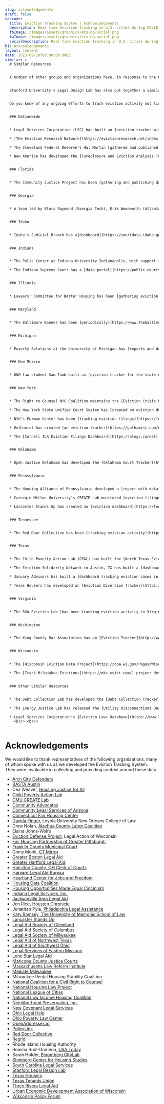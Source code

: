 ```yaml
---
slug: acknowledgements
draft: false
cascade:
  title: Eviction Tracking System | Acknowledgements
  description: Real time eviction tracking in U.S. cities during COVID-19.
  fbImage: /images/assets/graphics/ets-bg-social.png
  twImage: /images/assets/graphics/ets-bg-social.png
  socialDescription: Real time eviction tracking in U.S. cities during COVID-19.
h1: Acknowledgements
layout: content
date: 2023-09-20T01:00:00.000Z
similar: >-
  # Similar Resources


  A number of other groups and organizations have, in response to the COVID-19 pandemic, produced systems to track eviction filings in real-time. Below we list some of those resources.


  Stanford University's Legal Design Lab has also put together a similar, [expansive list of data resources](https://evictioninnovation.org/landscape/data/) on housing, evictions, and court filings.


  Do you know of any ongoing efforts to track eviction activity not listed here? Feel free to contact [research@evictionlab.org](mailto:research@evictionlab.org).


  ### Nationwide


  * Legal Services Corporation (LSC) has built an [eviction tracker with filing data on several states and hundreds of counties](https://www.lsctracker.org/summary).

  * [T﻿he Eviction Research Network](https://evictionresearch.net/index.html) collects, analyzes, and maps eviction data while helping other researchers map and analyze theirs. They track and map eviction data in several states across the country.

  * The Cleveland Federal Reserve's Hal Martin [gathered and published data](https://www.clevelandfed.org/publications/cd-reports/2020/db-20200902-data-updates-measuring-evictions-during-the-covid-19-crisis) in dozens of jurisdictions through the end of 2022.

  * New America has developed the [Foreclosure and Eviction Analysis Tool (FEAT)](https://www.newamerica.org/future-land-housing/eviction-and-foreclosure-data/about/the-foreclosure-and-eviction-analysis-tool-feat/), designed to allow communities to input and analyze their own eviction data.


  ### Florida


  * The Community Justice Project has been [gathering and publishing data](http://communityjusticeproject.com/evictiondata) on eviction filings, writs of possession, and legal representation in Miami-Dade County.


  ### Georgia


  * A team led by Elora Raymond (Georgia Tech), Erik Woodworth (Atlanta Regional Commission), and Sarah Stein (Federal Reserve Bank of Atlanta) have constructed the [Atlanta Region Eviction Tracker](https://metroatlhousing.org/atlanta-region-eviction-tracker/).


  ### Idaho


  * Idaho's Judicial Branch has a[dashboard](https://courtdata.idaho.gov/Charge) of civil case counts in the state that can allow users to see eviction case levels over time.


  ### Indiana


  * The Polis Center at Indiana University Indianapolis, with support from New America, has [created a free, interactive state-wide eviction and foreclosure dashboard](https://storymaps.arcgis.com/collections/cb395c1ffe0a454d84c530a797aa0201?item=1).

  * The Indiana Supreme Court has a [data portal](https://public.courts.in.gov/ICOR/) with counts of annual eviction cases.


  ### Illinois


  * L﻿awyers' Committee for Better Housing has been [gathering eviction data](https://eviction.lcbh.org/) in Chicago in years prior had been [tracking eviction data in Chicago](https://eviction.lcbh.org/reports/eviction-tracking-monthly) up through May 2021.


  ### Maryland


  * The Baltimore Banner has been [periodically](https://www.thebaltimorebanner.com/community/housing/evictions-rising-maryland-pandemic-moratorium-CAQYBQYERVDM3PHLUI4KGE6Q5A/) gathering and [reporting on](https://www.thebaltimorebanner.com/community/housing/for-some-maryland-landlords-filing-for-eviction-is-a-monthly-routine-tenants-pay-the-price-HSUABD736VAUZOKX7VZDTR2L3A/) data of eviction case levels in Maryland.


  ### Michigan


  * Poverty Solutions at the University of Michigan has [reports and data tools](https://poverty.umich.edu/research-funding-opportunities/data-tools/michigan-evictions/) on eviction in the state of Michigan.


  ### New Mexico


  * UNM law student Sam Taub built an [eviction tracker for the state of New Mexico](https://web.archive.org/web/20230610181035/http://www.nmevictions.org/), which was updated through April 2022.


  ### New York


  * The Right to Counsel NYC Coalition maintains the [Eviction Crisis Monitor](https://www.righttocounselnyc.org/evictioncrisismonitor) in New York City.

  * The New York State Unified Court System has [created an eviction dashboard](https://ww2.nycourts.gov/lt-evictions-33576), updated on a weekly basis.

  * NYU's Furman Center has been [tracking eviction filings](https://furmancenter.org/eviction-tracker) and warrants in New York City.

  * Gothamist has created [an eviction tracker](https://gothamist.com/news/nycs-eviction-hotspots-tracking-the-10k-removals-since-moratorium-ended), reporting data on filing trends and hotspots in New York City.

  * The [Cornell ILR Eviction Filings Dashboard](https://blogs.cornell.edu/nysevictions/) tracks and reports data on eviction filings in New York by county, zip code, and state legislative districts.


  ### Oklahoma


  * Open Justice Oklahoma has developed the [Oklahoma Court Tracker](https://openjustice.okpolicy.org/blog/oklahoma-court-tracker/), which counts evictions filed across the state of Oklahoma since March 15th, 2020.


  ### Pennsylvania


  * The Housing Alliance of Pennsylvania developed a [report with detailed eviction data](https://housingalliancepa.org/eviction-data-report/) through 2021 in Pennsylvania.

  * Carnegie Mellon University's CREATE Lab monitored [eviction filings in Pittsburgh, PA](http://evict-response.earthtime.org/).

  * Lancaster Stands Up has created an [eviction dashboard](https://lookerstudio.google.com/u/0/reporting/ad9a4d86-a85f-493e-b41e-e25ca17b481c/page/p_6x6uy757lc?s=g5zUeMsgG14) tracking cases across Pennsylvania.


  ### Tennessee


  * The Red Door Collective has been [tracking eviction activity](https://reddoorcollective.org/trends) in Davidson County.


  ### Texas


  * The Child Poverty Action Lab (CPAL) has built the [North Texas Eviction Project](https://northtexasevictions.org/) to track eviction filings in the Dallas-Fort Worth area.

  * The Eviction Solidarity Network in Austin, TX has built a [dashboard to track eviction filings in Travis County](https://trla.maps.arcgis.com/apps/opsdashboard/index.html#/8f5beb8367f44d30aa2ed6eeb2b3b3e4).

  * January Advisors has built a [dashboard tracking eviction cases in Harris County, TX](https://www.januaryadvisors.com/evictions/).

  * Texas Housers has developed an [Eviction Diversion Tracker](https://texashousers.org/dashboard/#dashboard-evictions) which details out emergency rent relief distribution and eviction cases throughout the state of Texas.


  ### Virginia


  * The RVA Eviction Lab [has been tracking eviction activity in Virginia](https://rampages.us/rvaevictionlab/), producing detailed reports on eviction filings, eviction judgments, legal representation, and more.


  ### Washington


  * The King County Bar Association has an [Eviction Tracker](http://www.kcba.org/For-the-Public/Free-Legal-Assistance/Housing-Justice-Project/HJP-Heat-Map) for King County, WA.


  ### Wisconsin


  * The [Wisconsin Eviction Data Project](https://doa.wi.gov/Pages/Wisconsin-Eviction-Data-Project.aspx) was developed by the Wisconsin Interagency Council on Homelessness to track eviction filings and judgments in the state.

  * The [Track Milwaukee Evictions](https://mke-evict.com/) project developed out of a partnership between the Medical College of Wisconsin Institute for Health Equity's Division of Epidemiology, Legal Action of Wisconsin, the Milwaukee City Attorney's Office, and the Milwaukee Department of Neighborhood Services.


  ### Other Similar Resources


  * The Debt Collection Lab has developed the [Debt Collection Tracker](https://debtcollectionlab.org/lawsuit-tracker) to monitor the number of debt cases being filed across the United States

  * The Energy Justice Lab has released the [Utility Disconnections Dashboard](https://utilitydisconnections.org/), tracking disconnections nationwide.

  * Legal Services Corporation's [Eviction Laws Database](https://www.lsc.gov/initiatives/effect-state-local-laws-evictions/lsc-eviction-laws-database) is an online tool that allows users to explore the variation in eviction laws across the United States. It is a partnership with the Center for Public Health Law Research at Temple University's Beasley School of Law.
    <br/> <br/>
---
```

# Acknowledgements

We would like to thank representatives of the following organizations, many of whom spoke with us as we developed the Eviction Tracking System. They were invaluable in collecting and providing context around these data. 

- [Arch City Defenders](https://www.archcitydefenders.org/)
- [BASTA Austin](http://www.bastaaustin.org/)
- Cea Weaver, [Housing Justice for All](https://housingjusticeforall.org/staff/)
- [Child Poverty Action Lab](https://childpovertyactionlab.org/)
- [CMU CREATE Lab](https://www.cmucreatelab.org/home)
- [Community Advocates](https://communityadvocates.net/)
- [Community Legal Services of Arizona](https://clsaz.org/)
- [Connecticut Fair Housing Center](https://www.ctfairhousing.org/)
- [Davida Finger](https://law.loyno.edu/academics/faculty-and-staff-directory/davida-finger), Loyola University New Orleans College of Law
- Drew Nolan, [Alachua County Labor Coalition](https://laborcoalition.org/)
- Elaina Johns-Wolfe
- [Eviction Defense Project](https://www.legalaction.org/services/eviction-defense-project-milwaukee), Legal Action of Wisconsin
- [Fair Housing Partnership of Greater Pittsburgh](https://fhp.org/)
- [Franklin County Municipal Court](http://www.fcmcclerk.com/)
- Ginny Monk, [CT Mirror](https://ctmirror.org/author/gmonk/)
- [Greater Boston Legal Aid](https://www.gbls.org/)
- [Greater Hartford Legal Aid](https://www.ghla.org/)
- [Hamilton County, OH Clerk of Courts](https://www.courtclerk.org/general-information/about-the-clerk/meet-aftab-pureval/)
- [Harvard Legal Aid Bureau](https://hls.harvard.edu/dept/clinical/clinics/harvard-legal-aid-bureau/)
- [Heartland Center for Jobs and Freedom](http://www.jobsandfreedom.org/)
- [Housing Data Coalition](https://www.housingdatanyc.org/)
- [Housing Opportunities Made Equal Cincinnati](https://homecincy.org/)
- [Indiana Legal Services, Inc.](https://www.indianalegalservices.org/)
- [Jacksonville Area Legal Aid](https://www.jaxlegalaid.org/)
- Jen Rice, [Houston Chronicle](https://www.houstonchronicle.com/author/jen-rice/)
- Jonathan Pyle, [Philadelphia Legal Assistance](https://philalegal.org/)
- [Katy Ramsey, The University of Memphis School of Law](https://www.memphis.edu/law/faculty-staff/katy_ramsey.php)
- [Lancaster Stands Up](https://lancasterstandsup.org/)
- [Legal Aid Society of Cleveland](https://lasclev.org/)
- [Legal Aid Society of Columbus](https://www.columbuslegalaid.org/)
- [Legal Aid Society of Milwaukee](https://lasmilwaukee.com/)
- [Legal Aid of Northwest Texas](http://www.lanwt.org/)
- [Legal Aid of Southwest Ohio](http://www.lasswo.org/)
- [Legal Services of Eastern Missouri](https://lsem.org/)
- [Lone Star Legal Aid](https://lonestarlegal.blog/)
- [Maricopa County Justice Courts](http://justicecourts.maricopa.gov/)
- [Massachusetts Law Reform Institute](https://www.mlri.org/)
- [Mediate Milwaukee](http://mediatewisconsin.com/)
- Milwaukee Rental Housing Stability Coalition
- [National Coalition for a Civil Right to Counsel](http://civilrighttocounsel.org/)
- [National Housing Law Project](https://www.nhlp.org/)
- [National League of Cities](https://www.nlc.org/)
- [National Low Income Housing Coalition](https://www.nlihc.org/)
- [Neighborhood Preservation, Inc.](http://npimemphis.org/)
- [New Covenant Legal Services](https://newcovenantlegalservices.org/)
- [Ohio Legal Help](https://www.ohiolegalhelp.org/)
- [Ohio Poverty Law Center](https://www.ohiopovertylawcenter.org/)
- [OpenAddresses.io](https://openaddresses.io/)
- [PolicyLink](https://www.policylink.org/)
- [Red Door Collective](https://reddoorcollective.org/)
- [Regrid](https://regrid.com/)
- Rhode Island Housing Authority
- Romina Ruiz-Goiriena, [USA Today](https://www.usatoday.com/staff/6225766002/romina-ruiz-goiriena/)
- Sarah Holder, [Bloomberg CityLab](https://www.bloomberg.com/authors/AUc4d1kiuto/sarah-holder)
- [Shimberg Center for Housing Studies](http://www.shimberg.ufl.edu/)
- [South Carolina Legal Services](https://sclegal.org/)
- [Stanford Legal Design Lab](https://www.legaltechdesign.com/)
- [Texas Housers](https://texashousers.org/)
- [Texas Tenants Union](https://txtenants.org/)
- [Three Rivers Legal Aid](https://www.trls.org/)
- [Urban Economic Development Association of Wisconsin](http://www.uedawi.org/default.htm)
- [Wisconsin Policy Forum](https://wispolicyforum.org/)